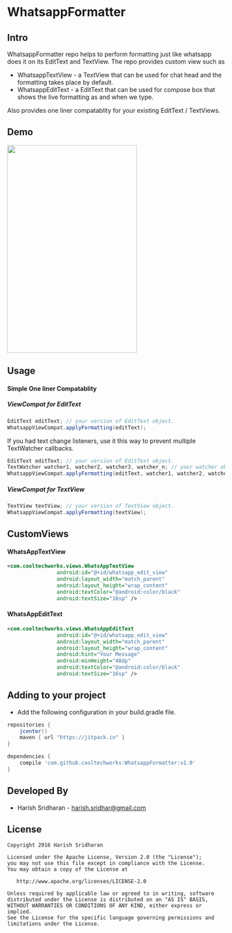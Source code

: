 # WhatsappFormatter


Intro
------

WhatsappFormatter repo helps to perform formatting just like whatsapp does it on its EditText and TextView. The repo provides custom view such as 
- WhatsappTextView - a TextView that can be used for chat head and the formatting takes place by default. 
- WhatsappEditText - a EditText that can be used for compose box that shows the live formatting as and when we type.

Also provides one liner compatablity for your existing EditText / TextViews. 

Demo
-----
<img src='https://cloud.githubusercontent.com/assets/13122232/15903038/71365c46-2dc8-11e6-87e4-095f22f4d087.gif' width=300 height=480 />


Usage
--------

#### Simple One liner Compatablity

##### ViewCompat for EditText 

```java
EditText editText; // your version of EditText object.
WhatsappViewCompat.applyFormatting(editText);
```

If you had text change listeners, use it this way to prevent multiple TextWatcher callbacks.

```java
EditText editText; // your version of EditText object.
TextWatcher watcher1, watcher2, watcher3, watcher_n; // your watcher objects.
WhatsappViewCompat.applyFormatting(editText, watcher1, watcher2, watcher3, watcher_n);
```

##### ViewCompat for TextView 

```java
TextView textView; // your version of TextView object.
WhatsappViewCompat.applyFormatting(textView);
```

CustomViews
-----------

#### WhatsAppTextView

```xml
<com.cooltechworks.views.WhatsAppTextView
                android:id="@+id/whatsapp_edit_view"
                android:layout_width="match_parent"
                android:layout_height="wrap_content"
                android:textColor="@android:color/black"
                android:textSize="16sp" />


```

#### WhatsAppEditText

```xml
<com.cooltechworks.views.WhatsAppEditText
                android:id="@+id/whatsapp_edit_view"
                android:layout_width="match_parent"
                android:layout_height="wrap_content"
                android:hint="Your Message"
                android:minHeight="48dp"
                android:textColor="@android:color/black"
                android:textSize="16sp" />

```


Adding to your project
------------------------

- Add the following configuration in your build.gradle file.

```gradle
repositories {
    jcenter()
    maven { url "https://jitpack.io" }
}

dependencies {
    compile 'com.github.cooltechworks:WhatsappFormatter:v1.0'
}
```

Developed By
------------

* Harish Sridharan - <harish.sridhar@gmail.com>


License
--------
```
Copyright 2016 Harish Sridharan

Licensed under the Apache License, Version 2.0 (the "License");
you may not use this file except in compliance with the License.
You may obtain a copy of the License at

   http://www.apache.org/licenses/LICENSE-2.0

Unless required by applicable law or agreed to in writing, software
distributed under the License is distributed on an "AS IS" BASIS,
WITHOUT WARRANTIES OR CONDITIONS OF ANY KIND, either express or implied.
See the License for the specific language governing permissions and
limitations under the License.
```
